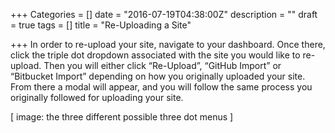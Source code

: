 +++
Categories = []
date = "2016-07-19T04:38:00Z"
description = ""
draft = true
tags = []
title = "Re-Uploading a Site"

+++
In order to re-upload your site, navigate to your dashboard. Once there, click the triple dot dropdown associated with the site you would like to re-upload. Then you will either click “Re-Upload”, “GitHub Import” or “Bitbucket Import” depending on how you originally uploaded your site. From there a modal will appear, and you will follow the same process you originally followed for uploading your site.

[ image: the three different possible three dot menus ]
